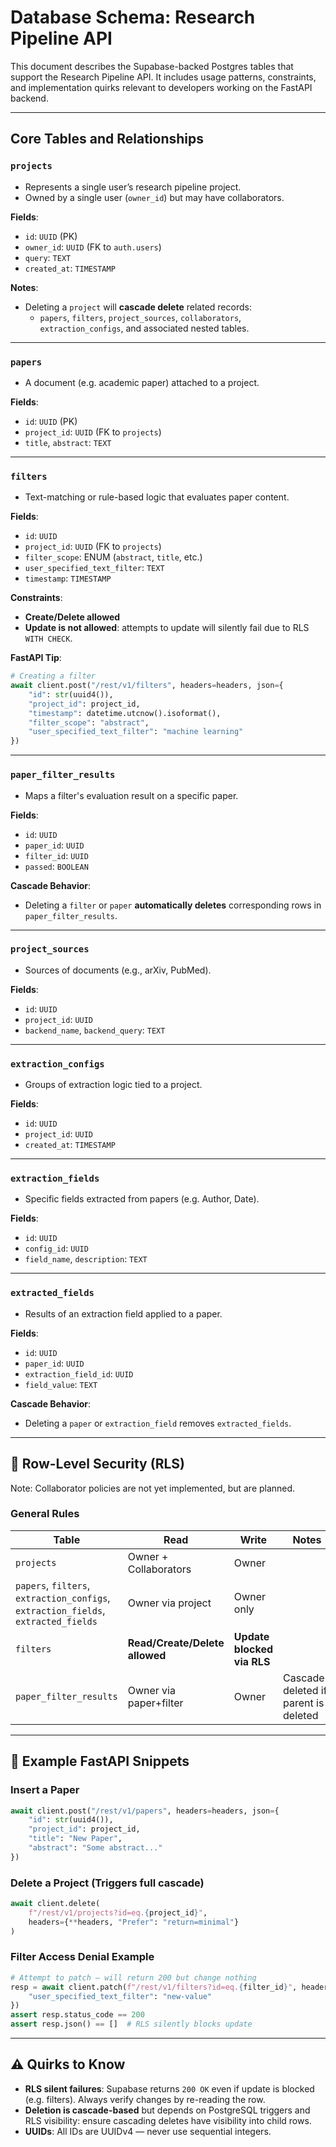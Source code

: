 
# Database Schema: Research Pipeline API

This document describes the Supabase-backed Postgres tables that support the Research Pipeline API. It includes usage patterns, constraints, and implementation quirks relevant to developers working on the FastAPI backend.

---

## Core Tables and Relationships

### `projects`
- Represents a single user’s research pipeline project.
- Owned by a single user (`owner_id`) but may have collaborators.

**Fields**:
- `id`: `UUID` (PK)
- `owner_id`: `UUID` (FK to `auth.users`)
- `query`: `TEXT`
- `created_at`: `TIMESTAMP`

**Notes**:
- Deleting a `project` will **cascade delete** related records:
  - `papers`, `filters`, `project_sources`, `collaborators`, `extraction_configs`, and associated nested tables.

---

### `papers`
- A document (e.g. academic paper) attached to a project.

**Fields**:
- `id`: `UUID` (PK)
- `project_id`: `UUID` (FK to `projects`)
- `title`, `abstract`: `TEXT`

---

### `filters`
- Text-matching or rule-based logic that evaluates paper content.

**Fields**:
- `id`: `UUID`
- `project_id`: `UUID` (FK to `projects`)
- `filter_scope`: ENUM (`abstract`, `title`, etc.)
- `user_specified_text_filter`: `TEXT`
- `timestamp`: `TIMESTAMP`

**Constraints**:
- **Create/Delete allowed**
- **Update is not allowed**: attempts to update will silently fail due to RLS `WITH CHECK`.

**FastAPI Tip**:
```python
# Creating a filter
await client.post("/rest/v1/filters", headers=headers, json={
    "id": str(uuid4()),
    "project_id": project_id,
    "timestamp": datetime.utcnow().isoformat(),
    "filter_scope": "abstract",
    "user_specified_text_filter": "machine learning"
})
```

---

### `paper_filter_results`
- Maps a filter's evaluation result on a specific paper.

**Fields**:
- `id`: `UUID`
- `paper_id`: `UUID`
- `filter_id`: `UUID`
- `passed`: `BOOLEAN`

**Cascade Behavior**:
- Deleting a `filter` or `paper` **automatically deletes** corresponding rows in `paper_filter_results`.

---

### `project_sources`
- Sources of documents (e.g., arXiv, PubMed).

**Fields**:
- `id`: `UUID`
- `project_id`: `UUID`
- `backend_name`, `backend_query`: `TEXT`

---

### `extraction_configs`
- Groups of extraction logic tied to a project.

**Fields**:
- `id`: `UUID`
- `project_id`: `UUID`
- `created_at`: `TIMESTAMP`

---

### `extraction_fields`
- Specific fields extracted from papers (e.g. Author, Date).

**Fields**:
- `id`: `UUID`
- `config_id`: `UUID`
- `field_name`, `description`: `TEXT`

---

### `extracted_fields`
- Results of an extraction field applied to a paper.

**Fields**:
- `id`: `UUID`
- `paper_id`: `UUID`
- `extraction_field_id`: `UUID`
- `field_value`: `TEXT`

**Cascade Behavior**:
- Deleting a `paper` or `extraction_field` removes `extracted_fields`.

---

## 🔐 Row-Level Security (RLS)

Note: Collaborator policies are not yet implemented, but are planned.

### General Rules

| Table | Read | Write | Notes |
|-------|------|-------|-------|
| `projects` | Owner + Collaborators | Owner | |
| `papers`, `filters`, `extraction_configs`, `extraction_fields`, `extracted_fields` | Owner via project | Owner only | |
| `filters` | **Read/Create/Delete allowed** | **Update blocked via RLS** | |
| `paper_filter_results` | Owner via paper+filter | Owner | Cascade-deleted if parent is deleted |

---

## 🧪 Example FastAPI Snippets

### Insert a Paper
```python
await client.post("/rest/v1/papers", headers=headers, json={
    "id": str(uuid4()),
    "project_id": project_id,
    "title": "New Paper",
    "abstract": "Some abstract..."
})
```

### Delete a Project (Triggers full cascade)
```python
await client.delete(
    f"/rest/v1/projects?id=eq.{project_id}",
    headers={**headers, "Prefer": "return=minimal"}
)
```

### Filter Access Denial Example
```python
# Attempt to patch — will return 200 but change nothing
resp = await client.patch(f"/rest/v1/filters?id=eq.{filter_id}", headers=headers, json={
    "user_specified_text_filter": "new-value"
})
assert resp.status_code == 200
assert resp.json() == []  # RLS silently blocks update
```

---

## ⚠️ Quirks to Know

- **RLS silent failures**: Supabase returns `200 OK` even if update is blocked (e.g. filters). Always verify changes by re-reading the row.
- **Deletion is cascade-based** but depends on PostgreSQL triggers and RLS visibility: ensure cascading deletes have visibility into child rows.
- **UUIDs**: All IDs are UUIDv4 — never use sequential integers.

